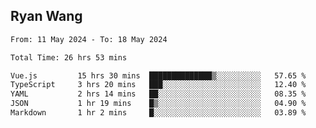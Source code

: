 ## Ryan Wang

<!--START_SECTION:waka-->

```txt
From: 11 May 2024 - To: 18 May 2024

Total Time: 26 hrs 53 mins

Vue.js         15 hrs 30 mins  ██████████████▒░░░░░░░░░░   57.65 %
TypeScript     3 hrs 20 mins   ███░░░░░░░░░░░░░░░░░░░░░░   12.40 %
YAML           2 hrs 14 mins   ██░░░░░░░░░░░░░░░░░░░░░░░   08.35 %
JSON           1 hr 19 mins    █▒░░░░░░░░░░░░░░░░░░░░░░░   04.90 %
Markdown       1 hr 2 mins     █░░░░░░░░░░░░░░░░░░░░░░░░   03.89 %
```

<!--END_SECTION:waka-->
